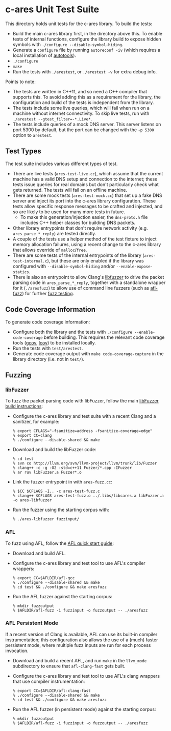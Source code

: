c-ares Unit Test Suite
======================


This directory holds unit tests for the c-ares library.  To build the tests:

 - Build the main c-ares library first, in the directory above this.  To
   enable tests of internal functions, configure the library build to expose
   hidden symbols with `./configure --disable-symbol-hiding`.
 - Generate a `configure` file by running `autoreconf -iv` (which requires
   a local installation of
   [autotools](https://www.gnu.org/software/automake/manual/html_node/Autotools-Introduction.html)).
 - `./configure`
 - `make`
 - Run the tests with `./arestest`, or `./arestest -v` for extra debug info.

Points to note:

 - The tests are written in C++11, and so need a C++ compiler that supports
   this.  To avoid adding this as a requirement for the library, the
   configuration and build of the tests is independent from the library.
 - The tests include some live queries, which will fail when run on a machine
   without internet connectivity.  To skip live tests, run with
   `./arestest --gtest_filter=-*.Live*`.
 - The tests include queries of a mock DNS server.  This server listens on port
   5300 by default, but the port can be changed with the `-p 5300` option to
   `arestest`.


Test Types
----------

The test suite includes various different types of test.

 - There are live tests (`ares-test-live.cc`), which assume that the
   current machine has a valid DNS setup and connection to the
   internet; these tests issue queries for real domains but don't
   particularly check what gets returned.  The tests will fail on
   an offline machine.
 - There are some mock tests (`ares-test-mock.cc`) that set up a fake DNS
   server and inject its port into the c-ares library configuration.
   These tests allow specific response messages to be crafted and
   injected, and so are likely to be used for many more tests in
   future.
    - To make this generation/injection easier, the `dns-proto.h`
      file includes C++ helper classes for building DNS packets.
 - Other library entrypoints that don't require network activity
   (e.g. `ares_parse_*_reply`) are tested directly.
 - A couple of the tests use a helper method of the test fixture to
   inject memory allocation failures, using a recent change to the
   c-ares library that allows override of `malloc`/`free`.
 - There are some tests of the internal entrypoints of the library
   (`ares-test-internal.c`), but these are only enabled if the library
   was configured with `--disable-symbol-hiding` and/or
   `--enable-expose-statics`.
 - There is also an entrypoint to allow Clang's
   [libfuzzer](http://llvm.org/docs/LibFuzzer.html) to drive
   the packet parsing code in `ares_parse_*_reply`, together with a
   standalone wrapper for it (`./aresfuzz`) to allow use of command
   line fuzzers (such as [afl-fuzz](http://lcamtuf.coredump.cx/afl/))
   for further [fuzz testing](#fuzzing).


Code Coverage Information
-------------------------

To generate code coverage information:

 - Configure both the library and the tests with `./configure
   --enable-code-coverage` before building. This requires the relevant code
   coverage tools ([gcov](https://gcc.gnu.org/onlinedocs/gcc/Gcov.html),
   [lcov](http://ltp.sourceforge.net/coverage/lcov.php)) to be installed locally.
 - Run the tests with `test/arestest`.
 - Generate code coverage output with `make code-coverage-capture` in the
   library directory (i.e. not in `test/`).


Fuzzing
-------

### libFuzzer

To fuzz the packet parsing code with libFuzzer, follow the main
[libFuzzer build instructions](http://llvm.org/docs/LibFuzzer.html#building):

 - Configure the c-ares library and test suite with a recent Clang and a sanitizer, for example:

   ```console
   % export CFLAGS="-fsanitize=address -fsanitize-coverage=edge"
   % export CC=clang
   % ./configure --disable-shared && make
   ```
 - Download and build the libFuzzer code:

   ```console
   % cd test
   % svn co http://llvm.org/svn/llvm-project/llvm/trunk/lib/Fuzzer
   % clang++ -c -g -O2 -std=c++11 Fuzzer/*.cpp -IFuzzer
   % ar ruv libFuzzer.a Fuzzer*.o
   ```
 - Link the fuzzer entrypoint in with `ares-fuzz.cc`:

   ```
   % $CC $CFLAGS -I.. -c ares-test-fuzz.c
   % clang++ $CFLAGS ares-test-fuzz.o ../.libs/libcares.a libFuzzer.a -o ares-libfuzzer
   ```
 - Run the fuzzer using the starting corpus with:

   ```console
   % ./ares-libfuzzer fuzzinput/
   ```

### AFL

To fuzz using AFL, follow the
[AFL quick start guide](http://lcamtuf.coredump.cx/afl/QuickStartGuide.txt):

 - Download and build AFL.
 - Configure the c-ares library and test tool to use AFL's compiler wrappers:

   ```console
   % export CC=$AFLDIR/afl-gcc
   % ./configure --disable-shared && make
   % cd test && ./configure && make aresfuzz
   ```

 - Run the AFL fuzzer against the starting corpus:

   ```console
   % mkdir fuzzoutput
   % $AFLDIR/afl-fuzz -i fuzzinput -o fuzzoutput -- ./aresfuzz
   ```

### AFL Persistent Mode

If a recent version of Clang is available, AFL can use its built-in compiler
instrumentation; this configuration also allows the use of a (much) faster
persistent mode, where multiple fuzz inputs are run for each process invocation.

 - Download and build a recent AFL, and run `make` in the `llvm_mode`
   subdirectory to ensure that `afl-clang-fast` gets built.
 - Configure the c-ares library and test tool to use AFL's clang wrappers that
   use compiler instrumentation:

   ```console
   % export CC=$AFLDIR/afl-clang-fast
   % ./configure --disable-shared && make
   % cd test && ./configure && make aresfuzz
   ```

 - Run the AFL fuzzer (in persistent mode) against the starting corpus:

   ```console
   % mkdir fuzzoutput
   % $AFLDIR/afl-fuzz -i fuzzinput -o fuzzoutput -- ./aresfuzz
   ```

